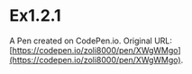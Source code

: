 # Ex1.2.1

A Pen created on CodePen.io. Original URL: [https://codepen.io/zoli8000/pen/XWgWMgo](https://codepen.io/zoli8000/pen/XWgWMgo).


